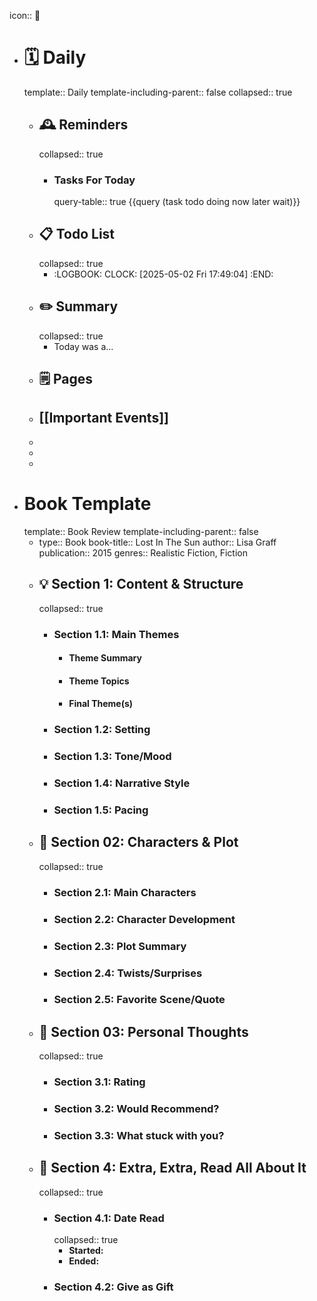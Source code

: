 icon:: 📝

- # 🗓️ Daily
  template:: Daily
  template-including-parent:: false
  collapsed:: true
	- ## 🕰️ Reminders
	  collapsed:: true
		- ### Tasks For Today
		  query-table:: true
		  {{query (task todo doing now later wait)}}
	- ## 📋 Todo List
	  collapsed:: true
		- :LOGBOOK:
		  CLOCK: [2025-05-02 Fri 17:49:04]
		  :END:
	- ##  ✏️ Summary
	  collapsed:: true
		- Today was a...
	- ## 🗒️ Pages
	- ## [[Important Events]]
	-
	-
	-
- # Book Template
  template:: Book Review
  template-including-parent:: false
	- type:: Book
	  book-title:: Lost In The Sun
	  author:: Lisa Graff
	  publication:: 2015
	  genres:: Realistic Fiction, Fiction
	- ## 💡 Section 1: Content & Structure
	  collapsed:: true
		- ### **Section 1.1:** Main Themes
			- #### Theme Summary
			- #### Theme Topics
			- #### Final Theme(s)
		- ### **Section 1.2:** Setting
		- ### **Section 1.3:** Tone/Mood
		- ### **Section 1.4:** Narrative Style
		- ### **Section 1.5:** Pacing
	- ## 🧠 Section 02: Characters & Plot
	  collapsed:: true
		- ### **Section 2.1:** Main Characters
		- ### **Section 2.2:** Character Development
		- ### **Section 2.3:** Plot Summary
		- ### **Section 2.4:** Twists/Surprises
		- ### **Section 2.5:** Favorite Scene/Quote
	- ## 💭 Section 03: Personal Thoughts
	  collapsed:: true
		- ###  **Section 3.1:** Rating
		- ### **Section 3.2:** Would Recommend?
		- ### **Section 3.3:** What stuck with you?
	- ## 📰 Section 4: Extra, Extra, Read All About It
	  collapsed:: true
		- ### **Section 4.1:** Date Read
		  collapsed:: true
			- **Started:**
			- **Ended:**
		- ### **Section 4.2:** Give as Gift